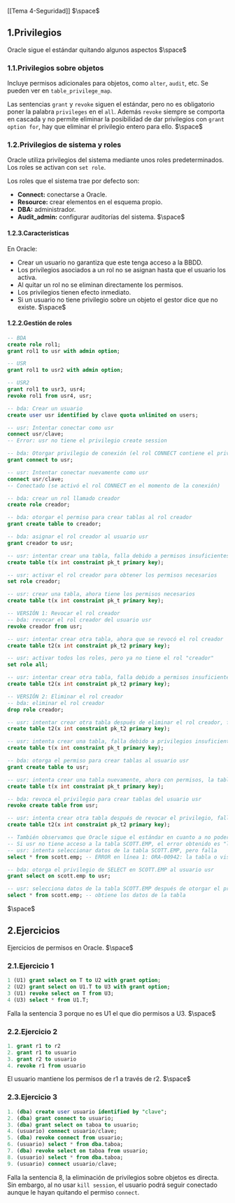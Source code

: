 [[Tema 4-Seguridad]]
$\space$
## 1.Privilegios
Oracle sigue el estándar quitando algunos aspectos
$\space$
### 1.1.Privilegios sobre objetos
Incluye permisos adicionales para objetos, como `alter`, `audit`, etc. Se pueden ver en `table_privilege_map`. 

Las sentencias `grant` y `revoke` siguen el estándar, pero no es obligatorio poner la palabra `privileges` en el `all`. Además `revoke` siempre se comporta en cascada y no permite eliminar la posibilidad de dar privilegios con `grant option for`, hay que eliminar el privilegio entero para ello.
$\space$
### 1.2.Privilegios de sistema y roles
Oracle utiliza privilegios del sistema mediante unos roles predeterminados. Los roles se activan con `set role`.

Los roles que el sistema trae por defecto son:
+ **Connect:** conectarse a Oracle.
+ **Resource:** crear elementos en el esquema propio.
+ **DBA:** administrador.
+ **Audit_admin:** configurar auditorías del sistema.
$\space$
#### 1.2.3.Características
En Oracle:
+ Crear un usuario no garantiza que este tenga acceso a la BBDD.
+ Los privilegios asociados a un rol no se asignan hasta que el usuario los activa.
+ Al quitar un rol no se eliminan directamente los permisos.
+ Los privilegios tienen efecto inmediato.
+ Si un usuario no tiene privilegio sobre un objeto el gestor dice que no existe.
$\space$
#### 1.2.2.Gestión de roles

```sql
-- BDA
create role rol1;
grant rol1 to usr with admin option;

-- USR
grant rol1 to usr2 with admin option;

-- USR2
grant rol1 to usr3, usr4;
revoke rol1 from usr4, usr;
```

```sql
-- bda: Crear un usuario
create user usr identified by clave quota unlimited on users;

-- usr: Intentar conectar como usr
connect usr/clave;
-- Error: usr no tiene el privilegio create session

-- bda: Otorgar privilegio de conexión (el rol CONNECT contiene el privilegio create session)
grant connect to usr;

-- usr: Intentar conectar nuevamente como usr
connect usr/clave;
-- Conectado (se activó el rol CONNECT en el momento de la conexión)
```

```sql
-- bda: crear un rol llamado creador
create role creador;

-- bda: otorgar el permiso para crear tablas al rol creador
grant create table to creador;

-- bda: asignar el rol creador al usuario usr
grant creador to usr;

-- usr: intentar crear una tabla, falla debido a permisos insuficientes
create table t(x int constraint pk_t primary key);

-- usr: activar el rol creador para obtener los permisos necesarios
set role creador;

-- usr: crear una tabla, ahora tiene los permisos necesarios
create table t(x int constraint pk_t primary key);

-- VERSIÓN 1: Revocar el rol creador
-- bda: revocar el rol creador del usuario usr
revoke creador from usr;

-- usr: intentar crear otra tabla, ahora que se revocó el rol creador
create table t2(x int constraint pk_t2 primary key);

-- usr: activar todos los roles, pero ya no tiene el rol "creador"
set role all;

-- usr: intentar crear otra tabla, falla debido a permisos insuficientes
create table t2(x int constraint pk_t2 primary key);

-- VERSIÓN 2: Eliminar el rol creador
-- bda: eliminar el rol creador
drop role creador;

-- usr: intentar crear otra tabla después de eliminar el rol creador, falla debido a permisos insuficientes
create table t2(x int constraint pk_t2 primary key);

```

```sql
-- usr: intenta crear una tabla, falla debido a privilegios insuficientes
create table t(x int constraint pk_t primary key);

-- bda: otorga el permiso para crear tablas al usuario usr
grant create table to usr;

-- usr: intenta crear una tabla nuevamente, ahora con permisos, la tabla se crea con éxito
create table t(x int constraint pk_t primary key);

-- bda: revoca el privilegio para crear tablas del usuario usr
revoke create table from usr;

-- usr: intenta crear otra tabla después de revocar el privilegio, falla debido a privilegios insuficientes
create table t2(x int constraint pk_t2 primary key);

-- También observamos que Oracle sigue el estándar en cuanto a no poder inferir información a la que no se tiene acceso:
-- Si usr no tiene acceso a la tabla SCOTT.EMP, el error obtenido es "la tabla o vista no existe"
-- usr: intenta seleccionar datos de la tabla SCOTT.EMP, pero falla
select * from scott.emp; -- ERROR en línea 1: ORA-00942: la tabla o vista no existe

-- bda: otorga el privilegio de SELECT en SCOTT.EMP al usuario usr
grant select on scott.emp to usr;

-- usr: selecciona datos de la tabla SCOTT.EMP después de otorgar el privilegio
select * from scott.emp; -- obtiene los datos de la tabla
```
$\space$
## 2.Ejercicios
Ejercicios de permisos en Oracle.
$\space$
### 2.1.Ejercicio 1

```sql
1 (U1) grant select on T to U2 with grant option;
2 (U2) grant select on U1.T to U3 with grant option;
3 (U1) revoke select on T from U3; 
4 (U3) select * from U1.T;
```

Falla la sentencia 3 porque no es U1 el que dio permisos a U3.
$\space$
### 2.2.Ejercicio 2

```sql
1. grant r1 to r2 
2. grant r1 to usuario
3. grant r2 to usuario 
4. revoke r1 from usuario
```

El usuario mantiene los permisos de r1 a través de r2.
$\space$
### 2.3.Ejercicio 3

```sql
1. (dba) create user usuario identified by "clave";
2. (dba) grant connect to usuario;
3. (dba) grant select on taboa to usuario;
4. (usuario) connect usuario/clave;
5. (dba) revoke connect from usuario;
6. (usuario) select * from dba.taboa;
7. (dba) revoke select on taboa from usuario;
8. (usuario) select * from dba.taboa;
9. (usuario) connect usuario/clave;
```

Falla la sentencia 8, la eliminación de privilegios sobre objetos es directa. Sin embargo, al no usar `kill session`, el usuario podrá seguir conectado aunque le hayan quitando el permiso `connect`.